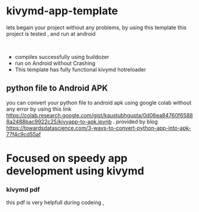 # kivymd-app-template
lets begain your project without any problems, by using this template
this project is tested , and run at android
 
 <br>
 
<ul type="square">
    <li>compiles successfully using buildozer </li>
    <li>run on Android without Crashing</li>
    <li>This template has fully functional kivymd hotreloader</li>
</ul> 
 
  
  
  
## python file to Android APK
you can convert your python file to android apk using google colab without any error 
by using this link https://colab.research.google.com/gist/kaustubhgupta/0d06ea84760f65888a2488bac9922c25/kivyapp-to-apk.ipynb . provided by blog https://towardsdatascience.com/3-ways-to-convert-python-app-into-apk-77f4c9cd55af

# Focused on speedy app development using kivymd



### kivymd pdf 
this pdf is very helpfull during codeing ,
